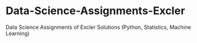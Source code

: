 # Data-Science-Assignments-Excler
Data Science Assignments of Excler Solutions (Python, Statistics, Machine Learning)
